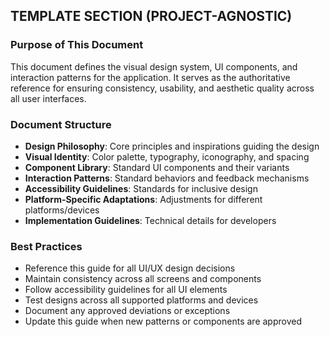 ## TEMPLATE SECTION (PROJECT-AGNOSTIC)

### Purpose of This Document
This document defines the visual design system, UI components, and interaction patterns for the application. It serves as the authoritative reference for ensuring consistency, usability, and aesthetic quality across all user interfaces.

### Document Structure
- **Design Philosophy**: Core principles and inspirations guiding the design
- **Visual Identity**: Color palette, typography, iconography, and spacing
- **Component Library**: Standard UI components and their variants
- **Interaction Patterns**: Standard behaviors and feedback mechanisms
- **Accessibility Guidelines**: Standards for inclusive design
- **Platform-Specific Adaptations**: Adjustments for different platforms/devices
- **Implementation Guidelines**: Technical details for developers

### Best Practices
- Reference this guide for all UI/UX design decisions
- Maintain consistency across all screens and components
- Follow accessibility guidelines for all UI elements
- Test designs across all supported platforms and devices
- Document any approved deviations or exceptions
- Update this guide when new patterns or components are approved
